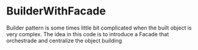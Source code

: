 # BuilderWithFacade

Builder pattern is some times little bit complicated when the built object is very complex. The idea in this code is to introduce a Facade that orchestrade and centralize the object building 
